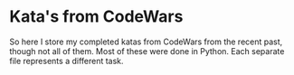 # Kata's from CodeWars

So here I store my completed katas from CodeWars from the recent past, though not all of them. 
Most of these were done in Python. 
Each separate file represents a different task.